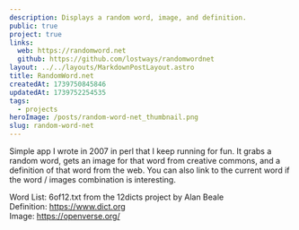 ```yaml
---
description: Displays a random word, image, and definition.
public: true
project: true
links:
  web: https://randomword.net
  github: https://github.com/lostways/randomwordnet
layout: ../../layouts/MarkdownPostLayout.astro
title: RandomWord.net
createdAt: 1739750845846
updatedAt: 1739752254535
tags:
  - projects
heroImage: /posts/random-word-net_thumbnail.png
slug: random-word-net
---
```

Simple app I wrote in 2007 in perl that I keep running for fun. It grabs a random word, gets an image for that word from creative commons, and a definition of that word from the web. You can also link to the current word if the word / images combination is interesting.

Word List: 6of12.txt from the 12dicts project by Alan Beale   
Definition: https://www.dict.org  
Image: https://openverse.org/ 

